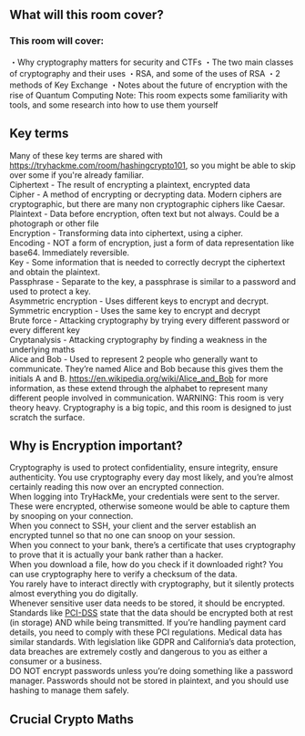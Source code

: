 ## What will this room cover?
### This room will cover:
・Why cryptography matters for security and CTFs
・The two main classes of cryptography and their uses
・RSA, and some of the uses of RSA
・2 methods of Key Exchange
・Notes about the future of encryption with the rise of Quantum Computing
Note: This room expects some familiarity with tools, and some research into how to use them yourself


## Key terms
Many of these key terms are shared with https://tryhackme.com/room/hashingcrypto101, so you might be able to skip over some if you're already familiar.  
Ciphertext - The result of encrypting a plaintext, encrypted data  
Cipher - A method of encrypting or decrypting data. Modern ciphers are cryptographic, but there are many non cryptographic ciphers like Caesar.  
Plaintext - Data before encryption, often text but not always. Could be a photograph or other file  
Encryption - Transforming data into ciphertext, using a cipher.  
Encoding - NOT a form of encryption, just a form of data representation like base64. Immediately reversible.  
Key - Some information that is needed to correctly decrypt the ciphertext and obtain the plaintext.  
Passphrase - Separate to the key, a passphrase is similar to a password and used to protect a key.  
Asymmetric encryption - Uses different keys to encrypt and decrypt.  
Symmetric encryption - Uses the same key to encrypt and decrypt  
Brute force - Attacking cryptography by trying every different password or every different key  
Cryptanalysis - Attacking cryptography by finding a weakness in the underlying maths  
Alice and Bob - Used to represent 2 people who generally want to communicate. They’re named Alice and Bob because this gives them the initials A and B. https://en.wikipedia.org/wiki/Alice_and_Bob for more information, as these extend through the alphabet to represent many different people involved in communication.
WARNING: This room is very theory heavy. Cryptography is a big topic, and this room is designed to just scratch the surface.


## Why is Encryption important?
Cryptography is used to protect confidentiality, ensure integrity, ensure authenticity. You use cryptography every day most likely, and you’re almost certainly reading this now over an encrypted connection.  
When logging into TryHackMe, your credentials were sent to the server. These were encrypted, otherwise someone would be able to capture them by snooping on your connection.  
When you connect to SSH, your client and the server establish an encrypted tunnel so that no one can snoop on your session.  
When you connect to your bank, there’s a certificate that uses cryptography to prove that it is actually your bank rather than a hacker.  
When you download a file, how do you check if it downloaded right? You can use cryptography here to verify a checksum of the data.  
You rarely have to interact directly with cryptography, but it silently protects almost everything you do digitally.  
Whenever sensitive user data needs to be stored, it should be encrypted. Standards like [PCI-DSS](https://listings.pcisecuritystandards.org/documents/PCI_DSS_for_Large_Organizations_v1.pdf) state that the data should be encrypted both at rest (in storage) AND while being transmitted. If you’re handling payment card details, you need to comply with these PCI regulations. Medical data has similar standards. With legislation like GDPR and California’s data protection, data breaches are extremely costly and dangerous to you as either a consumer or a business.  
DO NOT encrypt passwords unless you’re doing something like a password manager. Passwords should not be stored in plaintext, and you should use hashing to manage them safely.


## Crucial Crypto Maths
